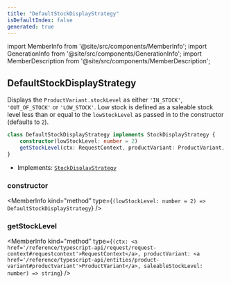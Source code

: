 ```yaml
---
title: "DefaultStockDisplayStrategy"
isDefaultIndex: false
generated: true
---
```

<!-- This file was generated from the Vendure source. Do not modify. Instead, re-run the "docs:build" script -->
import MemberInfo from '@site/src/components/MemberInfo';
import GenerationInfo from '@site/src/components/GenerationInfo';
import MemberDescription from '@site/src/components/MemberDescription';


## DefaultStockDisplayStrategy

<GenerationInfo sourceFile="packages/core/src/config/catalog/default-stock-display-strategy.ts" sourceLine="14" packageName="@vendure/core" />

Displays the `ProductVariant.stockLevel` as either `'IN_STOCK'`, `'OUT_OF_STOCK'` or `'LOW_STOCK'`.
Low stock is defined as a saleable stock level less than or equal to the `lowStockLevel` as passed in
to the constructor (defaults to `2`).

```ts title="Signature"
class DefaultStockDisplayStrategy implements StockDisplayStrategy {
    constructor(lowStockLevel: number = 2)
    getStockLevel(ctx: RequestContext, productVariant: ProductVariant, saleableStockLevel: number) => string;
}
```
* Implements: <code><a href='/reference/typescript-api/products-stock/stock-display-strategy#stockdisplaystrategy'>StockDisplayStrategy</a></code>



<div className="members-wrapper">

### constructor

<MemberInfo kind="method" type={`(lowStockLevel: number = 2) => DefaultStockDisplayStrategy`}   />


### getStockLevel

<MemberInfo kind="method" type={`(ctx: <a href='/reference/typescript-api/request/request-context#requestcontext'>RequestContext</a>, productVariant: <a href='/reference/typescript-api/entities/product-variant#productvariant'>ProductVariant</a>, saleableStockLevel: number) => string`}   />




</div>
